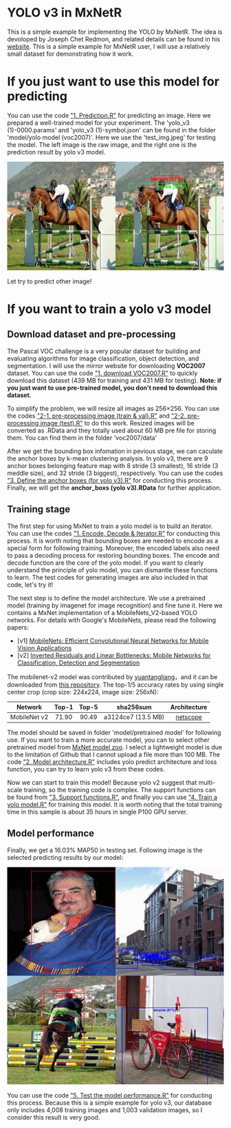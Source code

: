 
YOLO v3 in MxNetR
===

This is a simple example for implementing the YOLO by MxNetR. The idea is devoloped by Joseph Chet Redmon, and related details can be found in his [website](https://pjreddie.com/darknet/yolo/?utm_source=next.36kr.com). This is a simple example for MxNetR user, I will use a relatively small dataset for demonstrating how it work. 

# If you just want to use this model for predicting

You can use the code ["1. Prediction.R"](https://github.com/xup6fup/MxNetR-YOLO/blob/master/voc2007/code/3.%20Predicting/1.%20Prediction.R) for predicting an image. Here we prepared a well-trained model for your experiment. The 'yolo_v3 (1)-0000.params' and 'yolo_v3 (1)-symbol.json' can be found in the folder 'model/yolo model (voc2007)'. Here we use the 'test_img.jpeg' for testing the model. The left image is the raw image, and the right one is the prediction result by yolo v3 model.

<p align="center">
  <img src="pred_test_img.jpeg">
</p>

Let try to predict other image!

# If you want to train a yolo v3 model

Download dataset and pre-processing
---

The Pascal VOC challenge is a very popular dataset for building and evaluating algorithms for image classification, object detection, and segmentation. I will use the mirror website for downloading **VOC2007** dataset. You can use the code ["1. download VOC2007.R"](https://github.com/xup6fup/MxNetR-YOLO/blob/master/voc2007/code/1.%20Processing%20data/1.%20download%20VOC2007.R) to quickly download this dataset (439 MB for training and 431 MB for testing). **Note: if you just want to use pre-trained model, you don't need to download this dataset.**

To simplify the problem, we will resize all images as 256×256. You can use the codes ["2-1. pre-processing image (train & val).R"](https://github.com/xup6fup/MxNetR-YOLO/blob/master/voc2007/code/1.%20Processing%20data/2-1.%20pre-processing%20image%20(train%20%26%20val).R) and ["2-2. pre-processing image (test).R"](https://github.com/xup6fup/MxNetR-YOLO/blob/master/voc2007/code/1.%20Processing%20data/2-2.%20pre-processing%20image%20(test).R) to do this work. Resized images will be converted as .RData and they totally used about 60 MB pre file for storing them. You can find them in the folder 'voc2007/data'

After we get the bounding box infomation in pevious stage, we can caculate the anchor boxes by k-mean clustering analysis. In yolo v3, there are 9 anchor boxes belonging feature map with 8 stride (3 smallest), 16 stride (3 meddle size), and 32 stride (3 biggest), respectively. You can use the codes ["3. Define the anchor boxes (for yolo v3).R"](https://github.com/xup6fup/MxNetR-YOLO/blob/master/voc2007/code/1.%20Processing%20data/3.%20Define%20the%20anchor%20boxes%20(for%20yolo%20v3).R) for conducting this process. Finally, we will get the **anchor_boxs (yolo v3).RData** for further application.

Training stage
---

The first step for using MxNet to train a yolo model is to build an iterator. You can use the codes ["1. Encode, Decode & Iterator.R"](https://github.com/xup6fup/MxNetR-YOLO/blob/master/voc2007/code/2.%20Training/1.%20Encode%2C%20Decode%20%26%20Iterator.R) for conducting this process. It is worth noting that bounding boxes are needed to encode as a special form for following training. Moreover, the encoded labels also need to pass a decoding process for restoring bounding boxes. The encode and decode function are the core of the yolo model. If you want to clearly understand the principle of yolo model, you can dismantle these functions to learn. The test codes for generating images are also included in that code, let's try it!

The next step is to define the model architecture. We use a pretrained model (training by imagenet for image recognition) and fine tune it. Here we contains a MxNet implementation of a MobileNets_V2-based YOLO networks. For details with Google's MobileNets, please read the following papers:

- [v1] [MobileNets: Efficient Convolutional Neural Networks for Mobile Vision Applications](https://arxiv.org/abs/1704.04861)
- [v2] [Inverted Residuals and Linear Bottlenecks: Mobile Networks for Classification, Detection and Segmentation](https://arxiv.org/abs/1801.04381)

The mobilenet-v2 model was contributed by [yuantangliang](https://github.com/yuantangliang)，and it can be downloaded from [this repository](https://github.com/yuantangliang/MobileNet-v2-Mxnet). The top-1/5 accuracy rates by using single center crop (crop size: 224x224, image size: 256xN):

Network|Top-1|Top-5|sha256sum|Architecture
:---:|:---:|:---:|:---:|:---:
MobileNet v2| 71.90| 90.49| a3124ce7 (13.5 MB)| [netscope](http://ethereon.github.io/netscope/#/gist/d01b5b8783b4582a42fe07bd46243986)

The model should be saved in folder 'model/pretrained model' for following use. If you want to train a more accurate model, you can to select other pretrained model from [MxNet model zoo](http://data.mxnet.io/models/imagenet/). I select a lightweight model is due to the limitation of Github that I cannot upload a file more than 100 MB. The code ["2. Model architecture.R"](https://github.com/xup6fup/MxNetR-YOLO/blob/master/voc2007/code/2.%20Training/2.%20Model%20architecture.R) includes yolo predict architecture and loss function, you can try to learn yolo v3 from these codes.

Now we can start to train this model! Because yolo v2 suggest that multi-scale training, so the training code is complex. The support functions can be found from ["3. Support functions.R"](https://github.com/xup6fup/MxNetR-YOLO/blob/master/voc2007/code/2.%20Training/3.%20Support%20functions.R), and finally you can use ["4. Train a yolo model.R"](https://github.com/xup6fup/MxNetR-YOLO/blob/master/voc2007/code/2.%20Training/4.%20Train%20a%20yolo%20model.R) for training this model. It is worth noting that the total training time in this sample is about 35 hours in single P100 GPU server.

Model performance
---

Finally, we get a 16.03% MAP50 in testing set. Following image is the selected predicting results by our model:

<p align="center">
  <img src="Pred_example.jpeg">
</p>

You can use the code ["5. Test the model performance.R"](https://github.com/xup6fup/MxNetR-YOLO/blob/master/voc2007/code/2.%20Training/5.%20Test%20the%20model%20performance.R) for conducting this process. Because this is a simple example for yolo v3, our database only includes 4,008 training images and 1,003 validation images, so I consider this result is very good.
